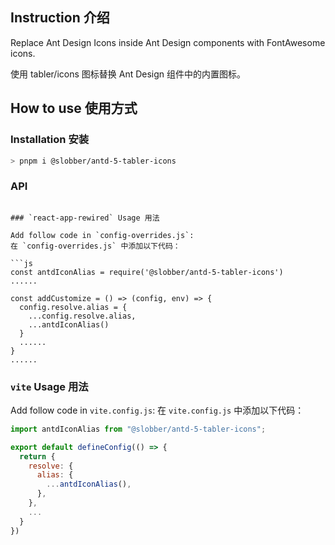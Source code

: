 ## Instruction 介绍

Replace Ant Design Icons inside Ant Design components with FontAwesome icons. 

使用 tabler/icons 图标替换 Ant Design 组件中的内置图标。

## How to use 使用方式

### Installation 安装

```bash
> pnpm i @slobber/antd-5-tabler-icons
```

### API

```

### `react-app-rewired` Usage 用法

Add follow code in `config-overrides.js`:
在 `config-overrides.js` 中添加以下代码：

```js
const antdIconAlias = require('@slobber/antd-5-tabler-icons')
......

const addCustomize = () => (config, env) => {
  config.resolve.alias = {
    ...config.resolve.alias,
    ...antdIconAlias()
  }
  ......
}
......

```

### `vite` Usage 用法

Add follow code in `vite.config.js`:
在 `vite.config.js` 中添加以下代码：

```js
import antdIconAlias from "@slobber/antd-5-tabler-icons";

export default defineConfig(() => {
  return {
    resolve: {
      alias: {
        ...antdIconAlias(),
      },
    },
    ...
  }
})
```